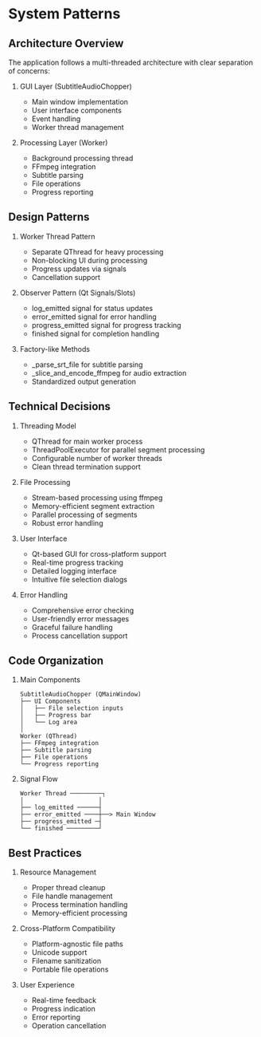 # System Patterns

## Architecture Overview
The application follows a multi-threaded architecture with clear separation of concerns:

1. GUI Layer (SubtitleAudioChopper)
   - Main window implementation
   - User interface components
   - Event handling
   - Worker thread management

2. Processing Layer (Worker)
   - Background processing thread
   - FFmpeg integration
   - Subtitle parsing
   - File operations
   - Progress reporting

## Design Patterns

1. Worker Thread Pattern
   - Separate QThread for heavy processing
   - Non-blocking UI during processing
   - Progress updates via signals
   - Cancellation support

2. Observer Pattern (Qt Signals/Slots)
   - log_emitted signal for status updates
   - error_emitted signal for error handling
   - progress_emitted signal for progress tracking
   - finished signal for completion handling

3. Factory-like Methods
   - _parse_srt_file for subtitle parsing
   - _slice_and_encode_ffmpeg for audio extraction
   - Standardized output generation

## Technical Decisions

1. Threading Model
   - QThread for main worker process
   - ThreadPoolExecutor for parallel segment processing
   - Configurable number of worker threads
   - Clean thread termination support

2. File Processing
   - Stream-based processing using ffmpeg
   - Memory-efficient segment extraction
   - Parallel processing of segments
   - Robust error handling

3. User Interface
   - Qt-based GUI for cross-platform support
   - Real-time progress tracking
   - Detailed logging interface
   - Intuitive file selection dialogs

4. Error Handling
   - Comprehensive error checking
   - User-friendly error messages
   - Graceful failure handling
   - Process cancellation support

## Code Organization

1. Main Components
   ```
   SubtitleAudioChopper (QMainWindow)
   ├── UI Components
   │   ├── File selection inputs
   │   ├── Progress bar
   │   └── Log area
   │
   Worker (QThread)
   ├── FFmpeg integration
   ├── Subtitle parsing
   ├── File operations
   └── Progress reporting
   ```

2. Signal Flow
   ```
   Worker Thread ─────────┐
   │                     │
   ├── log_emitted ──────┤
   ├── error_emitted ────┼──> Main Window
   ├── progress_emitted ─┤
   └── finished ─────────┘
   ```

## Best Practices

1. Resource Management
   - Proper thread cleanup
   - File handle management
   - Process termination handling
   - Memory-efficient processing

2. Cross-Platform Compatibility
   - Platform-agnostic file paths
   - Unicode support
   - Filename sanitization
   - Portable file operations

3. User Experience
   - Real-time feedback
   - Progress indication
   - Error reporting
   - Operation cancellation
